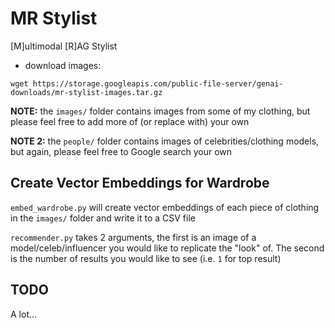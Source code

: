 # MR Stylist
[M]ultimodal [R]AG Stylist

- download images:
```
wget https://storage.googleapis.com/public-file-server/genai-downloads/mr-stylist-images.tar.gz
```

**NOTE:** the `images/` folder contains images from some of my clothing, but please feel free to add more of (or replace with) your own 

**NOTE 2:** the `people/` folder contains images of celebrities/clothing models, but again, please feel free to Google search your own



## Create Vector Embeddings for Wardrobe
`embed_wardrobe.py` will create vector embeddings of each piece of clothing in the `images/` folder and write it to a CSV file

`recommender.py` takes 2 arguments, the first is an image of a model/celeb/influencer you would like to replicate the "look" of. The second is the number of results you would like to see (i.e. `1` for top result)


## TODO
A lot...
